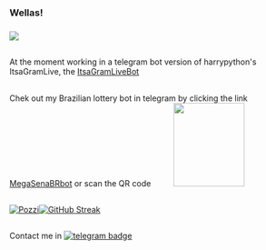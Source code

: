 ### Wellas!
###
![](https://komarev.com/ghpvc/?username=zittox&style=for-the-badge&color=brightgreen)

##
At the moment working in a telegram bot version of harrypython's ItsaGramLive, the [ItsaGramLiveBot](https://github.com/zittox/telegrambot-itsagramlive)
##
Chek out my Brazilian lottery bot in telegram by clicking the link [MegaSenaBRbot](https://t.me/MegaSenaBRbot) or scan the QR code &nbsp;&nbsp;&nbsp;&nbsp;&nbsp;&nbsp;&nbsp;&nbsp;  <img src="https://user-images.githubusercontent.com/67715164/175144482-1f0c6e0d-0d24-4f31-beba-b0791e739c4c.jpeg" width="125" height="147">

##
[![Pozzi](https://github-readme-stats.vercel.app/api?username=zittox&theme=chartreuse-dark&show_icons=true&hide_border=true&count_private=true&include_all_commits=true)](https://github.com/anuraghazra/github-readme-stats)[![GitHub Streak](https://github-readme-streak-stats.herokuapp.com/?user=zittox&theme=chartreuse-dark&hide_border=true)](https://git.io/streak-stats)
###


##



Contact me in [![telegram badge](https://img.shields.io/badge/-Telegram-black?logo=Telegram&logoColor=blue&link=https://t.me/teletrev)](https://t.me/teletrev)
